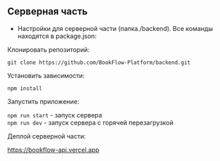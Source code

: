 ## Серверная часть

* Настройки для серверной части (папка./backend). Все команды находятся в package.json:

Клонировать репозиторий:

`git clone https://github.com/BookFlow-Platform/backend.git`

Установить зависимости:

`npm install`

Запустить приложение:

`npm run start` - запуск сервера <br>
`npm run dev` - запуск сервера с горячей перезагрузкой <br>

Деплой серверной части:

https://bookflow-api.vercel.app
